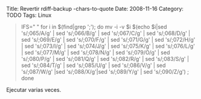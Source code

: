 Title: Revertir rdiff-backup -chars-to-quote
Date: 2008-11-16
Category: TODO
Tags: Linux

> IFS=" " for i in $(find|grep '\;'); do mv -i -v $i $(echo $i|sed 's/\;065/A/g' | sed 's/\;066/B/g' | sed 's/\;067/C/g' | sed
> 's/\;068/D/g' | sed 's/\;069/E/g' | sed 's/\;070/F/g' | sed 's/\;071/G/g' | sed 's/\;072/H/g' | sed 's/\;073/I/g' | sed
> 's/\;074/J/g' | sed 's/\;075/K/g' | sed 's/\;076/L/g' | sed 's/\;077/M/g' | sed 's/\;078/N/g' | sed 's/\;079/O/g' | sed
> 's/\;080/P/g' | sed 's/\;081/Q/g' | sed 's/\;082/R/g' | sed 's/\;083/S/g' | sed 's/\;084/T/g' | sed 's/\;085/U/g' | sed
> 's/\;086/V/g' | sed 's/\;087/W/g' |sed 's/\;088/X/g'|sed 's/\;089/Y/g' | sed 's/\;090/Z/g') ; done

Ejecutar varias veces.
